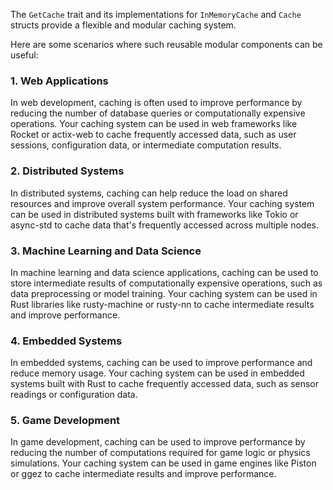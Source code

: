 The `GetCache` trait and its implementations for `InMemoryCache` and ``Cache`` structs provide a flexible and modular caching system.

Here are some scenarios where such reusable modular components can be useful:

### 1. Web Applications
In web development, caching is often used to improve performance by reducing the number of database queries or computationally expensive operations. Your caching system can be used in web frameworks like Rocket or actix-web to cache frequently accessed data, such as user sessions, configuration data, or intermediate computation results.

### 2. Distributed Systems
In distributed systems, caching can help reduce the load on shared resources and improve overall system performance. Your caching system can be used in distributed systems built with frameworks like Tokio or async-std to cache data that's frequently accessed across multiple nodes.

### 3. Machine Learning and Data Science
In machine learning and data science applications, caching can be used to store intermediate results of computationally expensive operations, such as data preprocessing or model training. Your caching system can be used in Rust libraries like rusty-machine or rusty-nn to cache intermediate results and improve performance.

### 4. Embedded Systems
In embedded systems, caching can be used to improve performance and reduce memory usage. Your caching system can be used in embedded systems built with Rust to cache frequently accessed data, such as sensor readings or configuration data.

### 5. Game Development
In game development, caching can be used to improve performance by reducing the number of computations required for game logic or physics simulations. Your caching system can be used in game engines like Piston or ggez to cache intermediate results and improve performance.